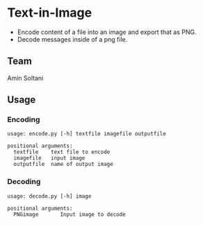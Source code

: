 # Text-in-Image

* Encode content of a file into an image and export that as PNG.
* Decode messages inside of a png file.

## Team

Amin Soltani


## Usage

### Encoding

```
usage: encode.py [-h] textfile imagefile outputfile

positional arguments:
  textfile    text file to encode
  imagefile   input image
  outputfile  name of output image
```

### Decoding

```
usage: decode.py [-h] image

positional arguments:
  PNGimage       Input image to decode
```